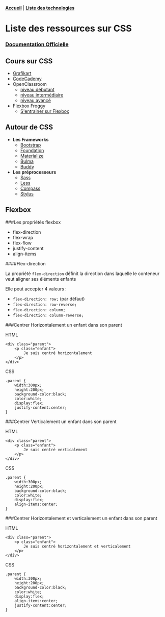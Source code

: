 **[Accueil](../README.md)** | **[Liste des technologies](../cahier.md)**

# Liste des ressources sur CSS 

### [Documentation Officielle](https://developer.mozilla.org/fr/docs/Web/CSS)

## Cours sur CSS

* [Grafikart](https://www.grafikart.fr/formations/css)
* [CodeCademy](https://www.codecademy.com/learn/learn-css)
* OpenClassroom
    * [niveau débutant](https://openclassrooms.com/fr/courses/1603881-apprenez-a-creer-votre-site-web-avec-html5-et-css3)
    * [niveau intermédiaire](https://openclassrooms.com/fr/courses/5919246-creez-des-animations-css-modernes)
    * [niveau avancé](https://openclassrooms.com/fr/courses/2745636-utilisez-les-effets-avances-de-css-sur-votre-site)
* Flexbox Froggy 
	* [S'entrainer sur Flexbox](https://flexboxfroggy.com/#fr)


## Autour de CSS

* **Les Frameworks**
    * [Bootstrap](frameworks/bootstrap.md)
    * [Foundation](frameworks/foundation.md)
    * [Materialize](frameworks/materialize.md)
    * [Bulma](frameworks/bulma.md)
    * [Buddy](https://buddycss.com)
* **Les préprocesseurs**
    * [Sass](preprocesseurs/sass.md)
    * [Less](preprocesseurs/less.md)
    * [Compass](preprocesseurs/compass.md)
    * [Stylus](preprocesseurs/stylus.md)


## Flexbox

###Les propriétés flexbox

* flex-direction
* flex-wrap
* flex-flow
* justify-content
* align-items

####Flex-direction

La propriété ```flex-direction``` définit la direction dans laquelle le conteneur veut aligner ses éléments enfants

Elle peut accepter 4 valeurs : 
* ```flex-direction: row;``` (par défaut)
* ```flex-direction: row-reverse;```
* ```flex-direction: column;```
* ```flex-direction: column-reverse;```






###Centrer Horizontalement un enfant dans son parent

HTML

```
<div class="parent">
	<p class="enfant">
		Je suis centré horizontalement
	</p>
</div>
```

CSS 

```
.parent {
	width:300px;
	height:200px;
	background-color:black;
	color:white;
	display:flex;
	justify-content:center;
}
```

###Centrer Verticalement un enfant dans son parent

HTML

```
<div class="parent">
	<p class="enfant">
		Je suis centré verticalement
	</p>
</div>
```

CSS 

```
.parent {
	width:300px;
	height:200px;
	background-color:black;
	color:white;
	display:flex;
	align-items:center;
}
```

###Centrer Horizontalement et verticalement un enfant dans son parent

HTML

```
<div class="parent">
	<p class="enfant">
		Je suis centré horizontalement et verticalement
	</p>
</div>
```

CSS 

```
.parent {
	width:300px;
	height:200px;
	background-color:black;
	color:white;
	display:flex;
	align-items:center;
	justify-content:center;
}
```